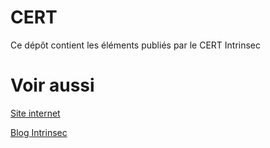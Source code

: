 # CERT

Ce dépôt contient les éléments publiés par le CERT Intrinsec

# Voir aussi 
[Site internet](https://www.intrinsec.com)

[Blog Intrinsec](https://www.intrinsec.com/blog/)